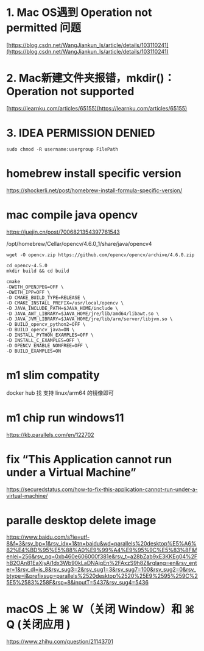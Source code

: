 
# 1. Mac OS遇到 Operation not permitted 问题
[https://blog.csdn.net/WangJiankun_ls/article/details/103110241](https://blog.csdn.net/WangJiankun_ls/article/details/103110241)

# 2. Mac新建文件夹报错，mkdir()：Operation not supported
[https://learnku.com/articles/65155](https://learnku.com/articles/65155)

# 3. IDEA PERMISSION DENIED
`sudo chmod -R username:usergroup FilePath`

# homebrew install specific version
https://shockerli.net/post/homebrew-install-formula-specific-version/

# mac compile java opencv
https://juejin.cn/post/7006821354397761543

/opt/homebrew/Cellar/opencv/4.6.0_1/share/java/opencv4

```
wget -O opencv.zip https://github.com/opencv/opencv/archive/4.6.0.zip

cd opencv-4.5.0
mkdir build && cd build

cmake 
-DWITH_OPENJPEG=OFF \
-DWITH_IPP=OFF \
-D CMAKE_BUILD_TYPE=RELEASE \
-D CMAKE_INSTALL_PREFIX=/usr/local/opencv \
-D JAVA_INCLUDE_PATH=$JAVA_HOME/include \
-D JAVA_AWT_LIBRARY=$JAVA_HOME/jre/lib/amd64/libawt.so \
-D JAVA_JVM_LIBRARY=$JAVA_HOME/jre/lib/arm/server/libjvm.so \
-D BUILD_opencv_python2=OFF \
-D BUILD_opencv_java=ON \
-D INSTALL_PYTHON_EXAMPLES=OFF \
-D INSTALL_C_EXAMPLES=OFF \
-D OPENCV_ENABLE_NONFREE=OFF \
-D BUILD_EXAMPLES=ON
```

# m1 slim compatity
docker hub 找 支持 linux/arm64 的镜像即可

# m1 chip run windows11 
https://kb.parallels.com/en/122702

# fix “This Application cannot run under a Virtual Machine”
https://securedstatus.com/how-to-fix-this-application-cannot-run-under-a-virtual-machine/

# paralle desktop delete image
https://www.baidu.com/s?ie=utf-8&f=3&rsv_bp=1&rsv_idx=1&tn=baidu&wd=parallels%20desktop%E5%A6%82%E4%BD%95%E5%88%A0%E9%99%A4%E9%95%9C%E5%83%8F&fenlei=256&rsv_pq=0xb460e606000f381e&rsv_t=a28bZab9xE3KKEg04%2FhB2OAn81EaXiyAi1dx3Wb90kLaDNAjqEn%2FAxzS9h8Z&rqlang=en&rsv_enter=1&rsv_dl=is_8&rsv_sug3=2&rsv_sug1=3&rsv_sug7=100&rsv_sug2=0&rsv_btype=i&prefixsug=parallels%2520desktop%2520%25E9%2595%259C%25E5%2583%258F&rsp=8&inputT=5437&rsv_sug4=5436

# macOS 上 ⌘ W（关闭 Window）和 ⌘ Q (关闭应用 )
https://www.zhihu.com/question/21143701